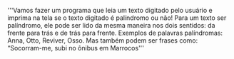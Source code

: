 '''Vamos fazer um programa que leia um texto digitado pelo usuário e imprima na tela se o texto digitado é palíndromo ou não!
Para um texto ser palíndromo, ele pode ser lido da mesma maneira nos dois sentidos: da frente para trás e de trás para frente.
Exemplos de palavras palíndromas: Anna, Otto, Reviver, Osso.
Mas também podem ser frases como: “Socorram-me, subi no ônibus em Marrocos'''
